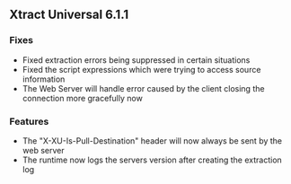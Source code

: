 ## Xtract Universal 6.1.1

### Fixes

- Fixed extraction errors being suppressed in certain situations
- Fixed the script expressions which were trying to access source information
- The Web Server will handle error caused by the client closing the connection more gracefully now

### Features

- The "X-XU-Is-Pull-Destination" header will now always be sent by the web server
- The runtime now logs the servers version after creating the extraction log

